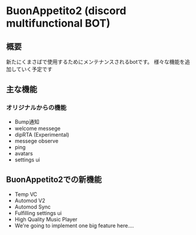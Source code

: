 # BuonAppetito2 (discord multifunctional BOT)
## 概要
新たにくまさばで使用するためにメンテナンスされるbotです。
様々な機能を追加していく予定です
## 主な機能
### オリジナルからの機能
- Bump通知
- welcome messege
- dipRTA (Experimental)
- messege observe
- ping
- avatars
- settings ui
## BuonAppetito2での新機能
- Temp VC
- Automod V2 
- Automod Sync
- Fulfilling settings ui
- High Quality Music Player
- We're going to implement one big feature here....